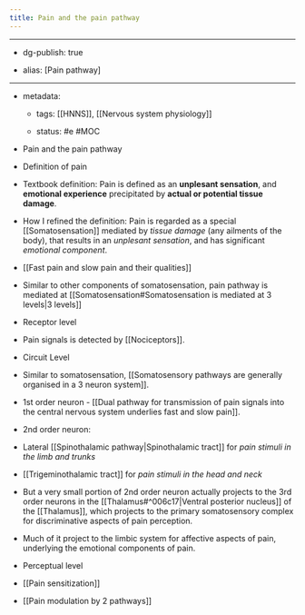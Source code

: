 ```yaml
---
title: Pain and the pain pathway
---
```


- --

- dg-publish: true

- alias: [Pain pathway]

- --

- metadata:
	 - tags: [[HNNS]], [[Nervous system physiology]]

	 - status: #e #MOC 

- Pain and the pain pathway

- Definition of pain

- Textbook definition: Pain is defined as an **unplesant sensation**, and **emotional experience** precipitated by **actual or potential tissue damage**.

- How I refined the definition: Pain is regarded as a special [[Somatosensation]] mediated by *tissue damage* (any ailments of the body), that results in an *unplesant sensation*, and has significant *emotional component*.

- [[Fast pain and slow pain and their qualities]]

- Similar to other components of somatosensation, pain pathway is mediated at [[Somatosensation#Somatosensation is mediated at 3 levels|3 levels]]

- Receptor level

- Pain signals is detected by [[Nociceptors]].

- Circuit Level

- Similar to somatosensation, [[Somatosensory pathways are generally organised in a 3 neuron system]].

- 1st order neuron - [[Dual pathway for transmission of pain signals into the central nervous system underlies fast and slow pain]].

- 2nd order neuron:

- Lateral [[Spinothalamic pathway|Spinothalamic tract]] for *pain stimuli in the limb and trunks*

- [[Trigeminothalamic tract]] for *pain stimuli in the head and neck*

- But a very small portion of 2nd order neuron actually projects to the 3rd order neurons in the [[Thalamus#^006c17|Ventral posterior nucleus]] of the [[Thalamus]], which projects to the primary somatosensory complex for discriminative aspects of pain perception.

- Much of it project to the limbic system for affective aspects of pain, underlying the emotional components of pain.

- Perceptual level

- [[Pain sensitization]]

- [[Pain modulation by 2 pathways]]
